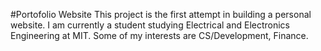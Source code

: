 #Portofolio Website
This project is the first attempt in building a personal website.
I am currently a student studying Electrical and Electronics Engineering at MIT. Some of my interests are CS/Development, Finance.